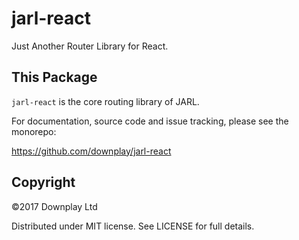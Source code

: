 # jarl-react

Just Another Router Library for React.

## This Package

`jarl-react` is the core routing library of JARL.

For documentation, source code and issue tracking, please see the monorepo:

https://github.com/downplay/jarl-react

## Copyright

&copy;2017 Downplay Ltd

Distributed under MIT license. See LICENSE for full details.
